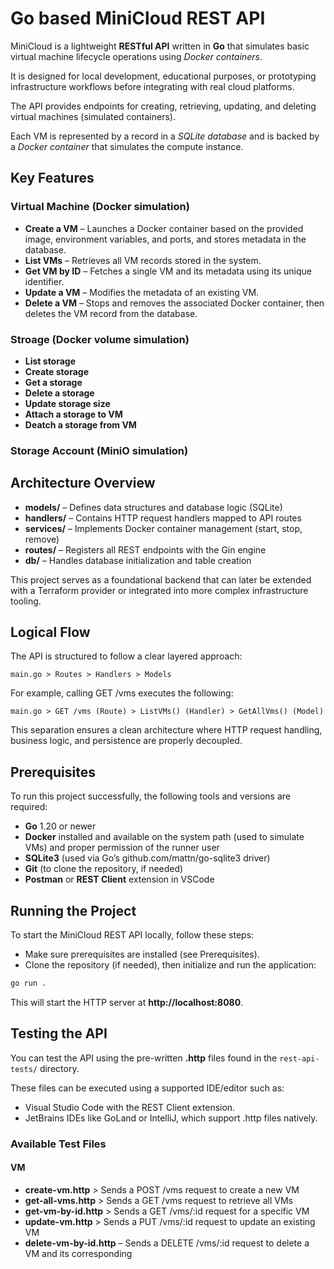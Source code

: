 # Go based MiniCloud REST API

MiniCloud is a lightweight __RESTful API__ written in __Go__ that simulates basic virtual machine lifecycle operations using _Docker containers_.

It is designed for local development, educational purposes, or prototyping infrastructure workflows before integrating with real cloud platforms.

The API provides endpoints for creating, retrieving, updating, and deleting virtual machines (simulated containers).

Each VM is represented by a record in a _SQLite database_ and is backed by a _Docker container_ that simulates the compute instance.

## Key Features

### Virtual Machine (Docker simulation)

- __Create a VM__ – Launches a Docker container based on the provided image, environment variables, and ports, and stores metadata in the database.
- __List VMs__ – Retrieves all VM records stored in the system.
- __Get VM by ID__ – Fetches a single VM and its metadata using its unique identifier.
- __Update a VM__ – Modifies the metadata of an existing VM.
- __Delete a VM__ – Stops and removes the associated Docker container, then deletes the VM record from the database.

### Stroage (Docker volume simulation)

- __List storage__
- __Create storage__
- __Get a storage__
- __Delete a storage__
- __Update storage size__
- __Attach a storage to VM__
- __Deatch a storage from VM__

### Storage Account (MiniO simulation)

## Architecture Overview

- __models/__ – Defines data structures and database logic (SQLite)
- __handlers/__ – Contains HTTP request handlers mapped to API routes
- __services/__ – Implements Docker container management (start, stop, remove)
- __routes/__ – Registers all REST endpoints with the Gin engine
- __db/__ – Handles database initialization and table creation

This project serves as a foundational backend that can later be extended with a Terraform provider or integrated into more complex infrastructure tooling.

## Logical Flow

The API is structured to follow a clear layered approach:

```text
main.go > Routes > Handlers > Models
```

For example, calling GET /vms executes the following:

```text
main.go > GET /vms (Route) > ListVMs() (Handler) > GetAllVms() (Model)
```

This separation ensures a clean architecture where HTTP request handling, business logic, and persistence are properly decoupled.

## Prerequisites

To run this project successfully, the following tools and versions are required:

- __Go__ 1.20 or newer
- __Docker__ installed and available on the system path (used to simulate VMs) and proper permission of the runner user
- __SQLite3__ (used via Go’s github.com/mattn/go-sqlite3 driver)
- __Git__ (to clone the repository, if needed)
- __Postman__ or __REST Client__ extension in VSCode

## Running the Project

To start the MiniCloud REST API locally, follow these steps:

- Make sure prerequisites are installed (see Prerequisites).
- Clone the repository (if needed), then initialize and run the application:

```bash
go run .
```

This will start the HTTP server at __http://localhost:8080__.

## Testing the API

You can test the API using the pre-written __.http__ files found in the `rest-api-tests/` directory.

These files can be executed using a supported IDE/editor such as:

- Visual Studio Code with the REST Client extension.
- JetBrains IDEs like GoLand or IntelliJ, which support .http files natively.

### Available Test Files

#### VM

- __create-vm.http__ > Sends a POST /vms request to create a new VM
- __get-all-vms.http__ > Sends a GET /vms request to retrieve all VMs
- __get-vm-by-id.http__ > Sends a GET /vms/:id request for a specific VM
- __update-vm.http__ > Sends a PUT /vms/:id request to update an existing VM
- __delete-vm-by-id.http__ – Sends a DELETE /vms/:id request to delete a VM and its corresponding
